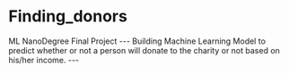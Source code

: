 # Finding_donors
 ML NanoDegree Final Project
  --- Building Machine Learning Model to predict whether or not a person will donate to the charity or not based on his/her income. ---
